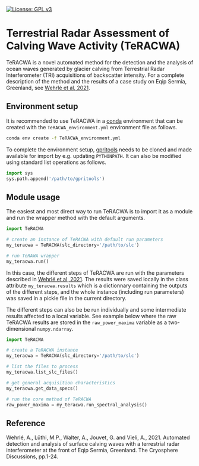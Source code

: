 [![License: GPL v3](https://img.shields.io/badge/License-GPLv3-blue.svg)](https://www.gnu.org/licenses/gpl-3.0)

# Terrestrial Radar Assessment of Calving Wave Activity (TeRACWA)

TeRACWA is a novel automated method for the detection and the analysis of ocean waves generated by glacier calving from Terrestrial Radar Interferometer (TRI) acquisitions of backscatter intensity. For a complete description of the method and the results of a case study on Eqip Sermia, Greenland, see [Wehrlé et al, 2021](https://tc.copernicus.org/preprints/tc-2021-33/).

## Environment setup

It is recommended to use TeRACWA in a [conda](https://docs.conda.io/projects/conda/en/latest/user-guide/tasks/manage-environments.html) environment that can be created with the ```TeRACWA_environment.yml``` environment file as follows.
``` bash
conda env create -f TeRACWA_environment.yml
```
To complete the environment setup, [gpritools](https://git.sr.ht/~scinu/gpritools) needs to be cloned and made available for import by e.g. updating ```PYTHONPATH```. It can also be modified using standard list operations as follows.

``` python
import sys
sys.path.append('/path/to/gpritools')
``` 

## Module usage

The easiest and most direct way to run TeRACWA is to import it as a module and run the wrapper method with the default arguments.

``` python
import TeRACWA

# create an instance of TeRACWA with default run parameters
my_teracwa = TeRACWA(slc_directory='/path/to/slc')

# run TeRAWA wrapper
my_teracwa.run()
``` 

In this case, the different steps of TeRACWA are run with the parameters described in [Wehrlé et al, 2021](https://tc.copernicus.org/preprints/tc-2021-33/). The results were saved locally in the class attribute ```my_teracwa.results``` which is a dictionnary containing the outputs of the different steps, and the whole instance (including run parameters) was saved in a pickle file in the current directory.

The different steps can also be be run individually and some intermediate results affected to a local variable. See example below where the raw TeRACWA results are stored in the ```raw_power_maxima``` variable as a two-dimensional ```numpy.ndarray```.

``` python
import TeRACWA

# create a TeRACWA instance
my_teracwa = TeRACWA(slc_directory='/path/to/slc')

# list the files to process
my_teracwa.list_slc_files()

# get general acquisition characteristics
my_teracwa.get_data_specs()

# run the core method of TeRACWA
raw_power_maxima = my_teracwa.run_spectral_analysis()
``` 

## Reference

Wehrlé, A., Lüthi, M.P., Walter, A., Jouvet, G. and Vieli, A., 2021. Automated detection and analysis of surface calving waves with a terrestrial radar interferometer at the front of Eqip Sermia, Greenland. The Cryosphere Discussions, pp.1-24.
